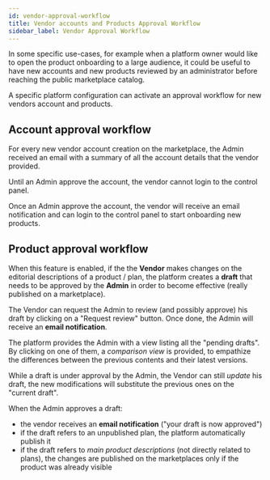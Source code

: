 ```yaml
---
id: vendor-approval-workflow
title: Vendor accounts and Products Approval Workflow
sidebar_label: Vendor Approval Workflow
---
```


In some specific use-cases, for example when a platform owner would like to open
the product onboarding to a large audience, it could be useful to have new
accounts and new products reviewed by an administrator before reaching the
public marketplace catalog.

A specific platform configuration can activate an approval workflow for new
vendors account and products.

## Account approval workflow

For every new vendor account creation on the marketplace, the Admin received an
email with a summary of all the account details that the vendor provided.

Until an Admin approve the account, the vendor cannot login to the control
panel.

Once an Admin approve the account, the vendor will receive an email notification
and can login to the control panel to start onboarding new products.

## Product approval workflow

When this feature is enabled, if the the **Vendor** makes changes on the
editorial descriptions of a product / plan, the platform creates a **draft**
that needs to be approved by the **Admin** in order to become effective (really
published on a marketplace).

The Vendor can request the Admin to review (and possibly approve) his draft by
clicking on a "Request review" button. Once done, the Admin will receive an
**email notification**.

The platform provides the Admin with a view listing all the "pending drafts". By
clicking on one of them, a *comparison view* is provided, to empathize the
differences between the previous contents and their latest versions.

While a draft is under approval by the Admin, the Vendor can still *update* his
draft, the new modifications will substitute the previous ones on the "current
draft".

When the Admin approves a draft:

- the vendor receives an **email notification** ("your draft is now approved")
- if the draft refers to an unpublished plan, the platform automatically publish
  it
- if the draft refers to _main product descriptions_ (not directly related to
  plans), the changes are published on the marketplaces only if the product was
  already visible
